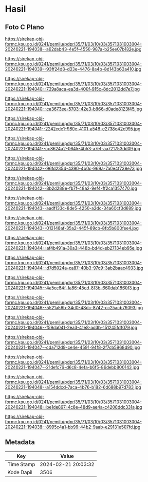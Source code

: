 # Hasil

## Foto C Plano

https://sirekap-obj-formc.kpu.go.id/0241/pemilu/pdpr/35/71/03/10/03/3571031003004-20240221-194038--a62dab43-4e5f-4550-987a-b25ee07b182e.jpg

https://sirekap-obj-formc.kpu.go.id/0241/pemilu/pdpr/35/71/03/10/03/3571031003004-20240221-194039--93ff24d3-d33e-4476-8a4b-8d143b63a410.jpg

https://sirekap-obj-formc.kpu.go.id/0241/pemilu/pdpr/35/71/03/10/03/3571031003004-20240221-194040--739a8aca-ea3d-400f-915c-8dc2012dd7e7.jpg

https://sirekap-obj-formc.kpu.go.id/0241/pemilu/pdpr/35/71/03/10/03/3571031003004-20240221-194040--ca3673ee-5703-42e3-b866-d0ade8123f45.jpg

https://sirekap-obj-formc.kpu.go.id/0241/pemilu/pdpr/35/71/03/10/03/3571031003004-20240221-194041--2242cde1-980e-4101-a548-e2738e42c995.jpg

https://sirekap-obj-formc.kpu.go.id/0241/pemilu/pdpr/35/71/03/10/03/3571031003004-20240221-194041--cc8624a2-0645-4b53-a7ef-aa721753dd09.jpg

https://sirekap-obj-formc.kpu.go.id/0241/pemilu/pdpr/35/71/03/10/03/3571031003004-20240221-194042--96fd2354-4390-4b0c-969a-7a0e4f739e73.jpg

https://sirekap-obj-formc.kpu.go.id/0241/pemilu/pdpr/35/71/03/10/03/3571031003004-20240221-194042--8b2d288e-fb7f-48a2-9ef4-ff2ca1357470.jpg

https://sirekap-obj-formc.kpu.go.id/0241/pemilu/pdpr/35/71/03/10/03/3571031003004-20240221-194043--aadf133c-8de5-4250-a2dc-34a60cf3d689.jpg

https://sirekap-obj-formc.kpu.go.id/0241/pemilu/pdpr/35/71/03/10/03/3571031003004-20240221-194043--013148af-35a2-445f-89cb-8fb5b800fee4.jpg

https://sirekap-obj-formc.kpu.go.id/0241/pemilu/pdpr/35/71/03/10/03/3571031003004-20240221-194044--af4b491a-30a3-448b-bd4d-eb27134eb95e.jpg

https://sirekap-obj-formc.kpu.go.id/0241/pemilu/pdpr/35/71/03/10/03/3571031003004-20240221-194044--d7d5024a-ca87-40b3-97c9-3ab2baac4933.jpg

https://sirekap-obj-formc.kpu.go.id/0241/pemilu/pdpr/35/71/03/10/03/3571031003004-20240221-194045--4a5cc84f-fa86-45cd-8f3b-660dab1860f3.jpg

https://sirekap-obj-formc.kpu.go.id/0241/pemilu/pdpr/35/71/03/10/03/3571031003004-20240221-194046--5521a56b-34d0-48dc-8742-cc25acb79093.jpg

https://sirekap-obj-formc.kpu.go.id/0241/pemilu/pdpr/35/71/03/10/03/3571031003004-20240221-194046--f59da041-2ea3-41e8-ad3b-151245fdf079.jpg

https://sirekap-obj-formc.kpu.go.id/0241/pemilu/pdpr/35/71/03/10/03/3571031003004-20240221-194047--cda712d9-ce4e-4591-94f8-2f7cb5968d90.jpg

https://sirekap-obj-formc.kpu.go.id/0241/pemilu/pdpr/35/71/03/10/03/3571031003004-20240221-194047--21defc76-d6c8-4efa-b6f5-86debb800143.jpg

https://sirekap-obj-formc.kpu.go.id/0241/pemilu/pdpr/35/71/03/10/03/3571031003004-20240221-194048--a154ddcd-7aca-4b76-b182-6d688b97d783.jpg

https://sirekap-obj-formc.kpu.go.id/0241/pemilu/pdpr/35/71/03/10/03/3571031003004-20240221-194048--be1de897-4c8e-48d9-ae4a-c4208ddc331a.jpg

https://sirekap-obj-formc.kpu.go.id/0241/pemilu/pdpr/35/71/03/10/03/3571031003004-20240221-194038--8995c4a1-bb96-44b2-9aab-e29131e507fd.jpg


## Metadata

| Key        | Value               |
| ---------- | ------------------- |
| Time Stamp | 2024-02-21 20:03:32 |
| Kode Dapil | 3506                |



